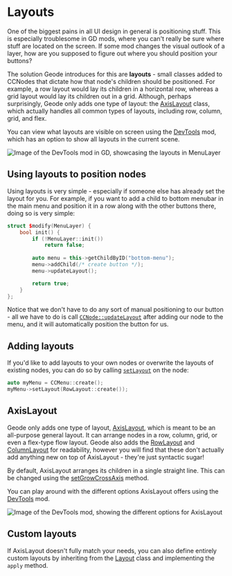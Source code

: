 # Layouts

One of the biggest pains in all UI design in general is positioning stuff. This is especially troublesome in GD mods, where you can't really be sure where stuff are located on the screen. If some mod changes the visual outlook of a layer, how are you supposed to figure out where you should position your buttons?

The solution Geode introduces for this are **layouts** - small classes added to CCNodes that dictate how that node's children should be positioned. For example, a row layout would lay its children in a horizontal row, whereas a grid layout would lay its children out in a grid. Although, perhaps surprisingly, Geode only adds one type of layout: the [AxisLayout](/classes/geode/AxisLayout) class, which actually handles all common types of layouts, including row, column, grid, and flex.

You can view what layouts are visible on screen using the [DevTools](https://github.com/geode-sdk/devtools) mod, which has an option to show all layouts in the current scene.

![Image of the DevTools mod in GD, showcasing the layouts in MenuLayer](/assets/DevTools_layouts.png)

## Using layouts to position nodes

Using layouts is very simple - especially if someone else has already set the layout for you. For example, if you want to add a child to bottom menubar in the main menu and position it in a row along with the other buttons there, doing so is very simple:

```cpp
struct $modify(MenuLayer) {
    bool init() {
        if (!MenuLayer::init())
            return false;
        
        auto menu = this->getChildByID("bottom-menu");
        menu->addChild(/* create button */);
        menu->updateLayout();

        return true;
    }
};
```
Notice that we don't have to do any sort of manual positioning to our button - all we have to do is call [`CCNode::updateLayout`](/classes/cocos2d/CCNode#updateLayout) after adding our node to the menu, and it will automatically position the button for us.

## Adding layouts

If you'd like to add layouts to your own nodes or overwrite the layouts of existing nodes, you can do so by calling [`setLayout`](/classes/cocos2d/CCNode#setLayout) on the node:
```cpp
auto myMenu = CCMenu::create();
myMenu->setLayout(RowLayout::create());
```

## AxisLayout

Geode only adds one type of layout, [AxisLayout](/classes/geode/AxisLayout), which is meant to be an all-purpose general layout. It can arrange nodes in a row, column, grid, or even a flex-type flow layout. Geode also adds the [RowLayout](/classes/geode/RowLayout) and [ColumnLayout](/classes/geode/ColumnLayout) for readability, however you will find that these don't actually add anything new on top of AxisLayout - they're just syntactic sugar!

By default, AxisLayout arranges its children in a single straight line. This can be changed using the [setGrowCrossAxis](/classes/geode/AxisLayout#setGrowCrossAxis) method.

You can play around with the different options AxisLayout offers using the [DevTools](https://github.com/geode-sdk/devtools) mod.

![Image of the DevTools mod, showing the different options for AxisLayout](/assets/DevTools_layoutAttributes.png)

## Custom layouts

If AxisLayout doesn't fully match your needs, you can also define entirely custom layouts by inheriting from the [Layout](/classes/geode/Layout) class and implementing the `apply` method.
